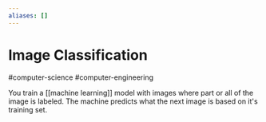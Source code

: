 ```yaml
---
aliases: []
---
```

# Image Classification
#computer-science #computer-engineering 

You train a [[machine learning]] model with images where part or all of the image is labeled. The machine predicts what the next image is based on it's training set.